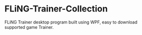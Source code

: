 # FLiNG-Trainer-Collection

FLiNG Trainer desktop program built using WPF, easy to download supported game Trainer.
